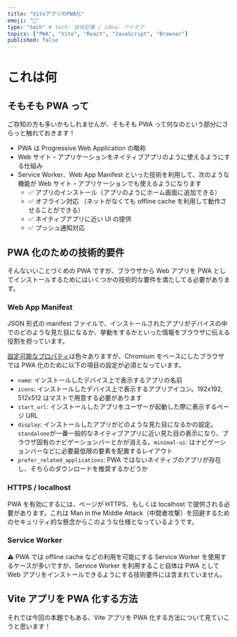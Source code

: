 ```yaml
---
title: "ViteアプリのPWA化"
emoji: "🌊"
type: "tech" # tech: 技術記事 / idea: アイデア
topics: ["PWA", "Vite", "React", "JavaScript", "Browser"]
published: false
---
```


# これは何

## そもそも PWA って

ご存知の方も多いかもしれませんが、そもそも PWA って何なのという部分にさらっと触れておきます！

- PWA は Progressive Web Application の略称
- Web サイト・アプリケーションをネイティブアプリのように使えるようにする仕組み
- Service Worker、Web App Manifest といった技術を利用して、次のような機能が Web サイト・アプリケーションでも使えるようになります
  - ✅ アプリのインストール（アプリのようにホーム画面に追加できる）
  - ✅ オフライン対応 （ネットがなくても offline cache を利用して動作させることができる）
  - ✅ ネイティブアプリに近い UI の提供
  - ✅ プッシュ通知対応

## PWA 化のための技術的要件

そんないいことづくめの PWA ですが、ブラウザから Web アプリを PWA としてインストールするためにはいくつかの技術的な要件を満たしてる必要があります。

### Web App Manifest

JSON 形式の manifest ファイルで、インストールされたアプリがデバイスの中でのどのような見た目になるか、挙動をするかといった情報をブラウザに伝える役割を担っています。

[設定可能なプロパティ](https://developer.mozilla.org/en-US/docs/Web/Manifest)は色々ありますが、Chromium をベースにしたブラウザでは PWA 化のために以下の項目の設定が必須となっています。

- `name`: インストールしたデバイス上で表示するアプリの名前
- `icons`: インストールしたデバイス上で表示するアプリアイコン。192x192, 512x512 はマストで用意する必要があります
- `start_url`: インストールしたアプリをユーザーが起動した際に表示するページ URL
- `display`: インストールしたアプリがどのような見た目になるかの設定。`standalone`が一番一般的なネイティブアプリに近い見た目の表示になり、ブラウザ固有のナビゲーションバーとかが消える。`minimal-ui`: はナビゲーションバーなどに必要最低限の要素を配置するレイアウト
- `prefer_related_applications`: PWA ではないネイティブのアプリが存在し、そちらのダウンロードを推奨するかどうか

### HTTPS / localhost

PWA を有効にするには、ページが HTTPS、もしくは localhost で提供される必要があります。これは Man in the Middle Attack（中間者攻撃）を回避するためのセキュリティ的な懸念からこのような仕様となっているようです。

### Service Worker

⚠️ PWA では offline cache などの利用を可能にする Service Worker を使用するケースが多いですが、Service Worker を利用すること自体は PWA として Web アプリをインストールできるようにする技術要件には含まれていません。

## Vite アプリを PWA 化する方法

それでは今回の本題でもある、Vite アプリを PWA 化する方法について見ていこうと思います！
